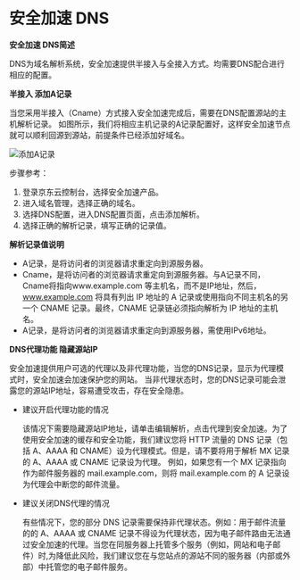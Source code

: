 
# 安全加速 DNS

**安全加速 DNS简述**


DNS为域名解析系统，安全加速提供半接入与全接入方式。均需要DNS配合进行相应的配置。

**半接入 添加A记录**


当您采用半接入（Cname）方式接入安全加速完成后，需要在DNS配置源站的主机解析记录。
如图所示，我们将相应主机记录的A记录配置好，这样安全加速节点就可以顺利回源到源站，前提条件已经添加好域名。


![添加A记录](https://github.com/jdcloudcom/cn/edit/image/Starshield/ADD-A-Accord.png)

步骤参考：
1. 登录京东云控制台，选择安全加速产品。
2. 进入域名管理，选择正确的域名。
3. 选择DNS配置，进入DNS配置页面，点击添加解析。
4. 选择正确的解析记录，填写正确的记录值。

**解析记录值说明**

- A记录，是将访问者的浏览器请求重定向到源服务器。
- Cname，是将访问者的浏览器请求重定向到源服务器。与A记录不同，Cname将指向www.example.com 等主机名，而不是IP地址，然后，www.example.com 将具有列出 IP 地址的 A 记录或使用指向不同主机名的另一个 CNAME 记录。最终，CNAME 记录链必须指向解析为 IP 地址的主机名。
- A记录，是将访问者的浏览器请求重定向到源服务器，需使用IPv6地址。

**DNS代理功能 隐藏源站IP**

安全加速提供用户可选的代理以及非代理功能，当您的DNS记录，显示为代理模式时，安全加速会加速保护您的网站。
当非代理状态时，您的DNS记录可能会泄露您的源站IP地址，容易遭受攻击，存在安全隐患。
- 建议开启代理功能的情况

  该情况下需要隐藏源站IP地址，请单击编辑解析，点击代理到安全加速。为了使用安全加速的缓存和安全功能，我们建议您将 HTTP 流量的 DNS 记录（包括 A、AAAA 和 CNAME）设为代理模式。但是，请不要将用于解析 MX 记录的 A、AAAA 或 CNAME 记录设为代理。  例如，如果您有一个 MX 记录指向作为邮件服务器的 mail.example.com，则将 mail.example.com 的 A 记录设为代理会中断您的邮件流量。

- 建议关闭DNS代理的情况

  有些情况下，您的部分 DNS 记录需要保持非代理状态。例如：用于邮件流量的的 A、AAAA 或 CNAME 记录不得设为代理状态，因为电子邮件路由无法通过安全加速的代理。当您在同服务器上托管多个服务（例如，网站和电子邮件）时,为降低此风险，我们建议您在与您站点的源站不同的服务器（内部或外部）中托管您的电子邮件服务。
